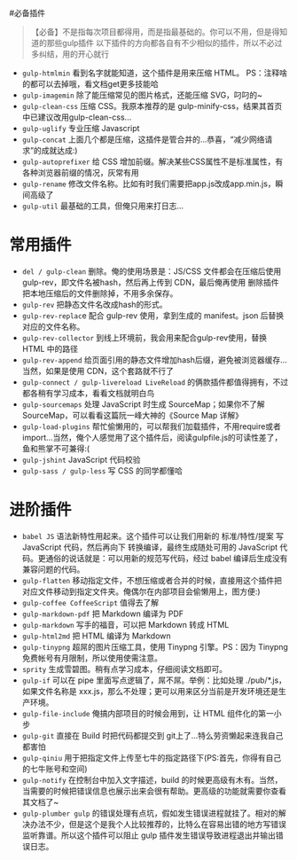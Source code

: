 #必备插件

> 【必备】不是指每次项目都得用，而是指最基础的。你可以不用，但是得知道的那些gulp插件
>以下插件的方向都各自有不少相似的插件，所以不必过多纠结，用的开心就行

- ```gulp-htmlmin``` 看到名字就能知道，这个插件是用来压缩 HTML。
PS：注释啥的都可以去掉哦，看文档get更多技能哈
- ```gulp-imagemin``` 除了能压缩常见的图片格式，还能压缩 SVG，叼叼的~
- ```gulp-clean-css``` 压缩 CSS。我原本推荐的是 gulp-minify-css，结果其首页中已建议改用gulp-clean-css...
- ```gulp-uglify``` 专业压缩 Javascript
- ```gulp-concat``` 上面几个都是压缩，这插件是管合并的...恭喜，“减少网络请求”的成就达成:)
- ```gulp-autoprefixer``` 给 CSS 增加前缀。解决某些CSS属性不是标准属性，有各种浏览器前缀的情况，灰常有用
- ```gulp-rename``` 修改文件名称。比如有时我们需要把app.js改成app.min.js，瞬间高级了
- ```gulp-util``` 最基础的工具，但俺只用来打日志...

# 常用插件
- ```del / gulp-clean``` 删除。俺的使用场景是：JS/CSS 文件都会在压缩后使用gulp-rev，即文件名被hash，然后再上传到 CDN，最后俺再使用 删除插件 把本地压缩后的文件删除掉，不用多余保存。
- ```gulp-rev``` 把静态文件名改成hash的形式。
- ```gulp-rev-replac```e 配合 gulp-rev 使用，拿到生成的 manifest。json 后替换对应的文件名称。
- ```gulp-rev-collector``` 到线上环境前，我会用来配合gulp-rev使用，替换 HTML 中的路径
- ```gulp-rev-append``` 给页面引用的静态文件增加hash后缀，避免被浏览器缓存...当然，如果是使用 CDN，这个套路就不行了
- ```gulp-connect / gulp-livereload LiveReload``` 的俩款插件都值得拥有，不过都各稍有学习成本，看看文档就明白鸟
- ```gulp-sourcemaps``` 处理 JavaScript 时生成 SourceMap；如果你不了解 SourceMap，可以看看这篇阮一峰大神的《Source Map 详解》
- ```gulp-load-plugins``` 帮忙偷懒用的，可以帮我们加载插件，不用require或者import...当然，俺个人感觉用了这个插件后，阅读gulpfile.js的可读性差了，鱼和熊掌不可兼得:(
- ```gulp-jshint``` JavaScript 代码校验
- ```gulp-sass / gulp-less``` 写 CSS 的同学都懂哈
# 进阶插件
- ```babel JS``` 语法新特性用起来。这个插件可以让我们用新的 标准/特性/提案 写 JavaScript 代码，然后再向下 转换编译，最终生成随处可用的 JavaScript 代码。更通俗的说话就是：可以用新的规范写代码，经过 babel 编译后生成没有兼容问题的代码。
- ```gulp-flatten``` 移动指定文件，不想压缩或者合并的时候，直接用这个插件把对应文件移动到指定文件夹。俺偶尔在内部项目会偷懒用上，图方便:)
- ```gulp-coffee CoffeeScript``` 值得去了解
- ```gulp-markdown-pdf``` 把 Markdown 编译为 PDF
- ```gulp-markdown``` 写手的福音，可以把 Markdown 转成 HTML
- ```gulp-html2md``` 把 HTML 编译为 Markdown
- ```gulp-tinypng``` 超屌的图片压缩工具，使用 Tinypng 引擎。PS：因为 Tinypng 免费帐号有月限制，所以使用使需注意。
- ```sprity``` 生成雪碧图。稍有点学习成本，仔细阅读文档即可。
- ```gulp-if``` 可以在 pipe 里面写点逻辑了，屌不屌。举例：比如处理 ./pub/*.js，如果文件名称是 xxx.js，那么不处理；更可以用来区分当前是开发环境还是生产环境。
- ```gulp-file-include``` 俺搞内部项目的时候会用到，让 HTML 组件化的第一小步
- ```gulp-git``` 直接在 Build 时把代码都提交到 git上了...特么劳资懒起来连我自己都害怕
- ```gulp-qiniu``` 用于把指定文件上传至七牛的指定路径下(PS:首先，你得有自己的七牛账号和空间)
- ```gulp-notify``` 在控制台中加入文字描述，build 的时候更高级有木有。当然，当需要的时候把错误信息也展示出来会很有帮助。更高级的功能就需要你查看其文档了~
- ```gulp-plumber gulp``` 的错误处理有点坑，假如发生错误进程就挂了。相对的解决办法不少，但是这个是我个人比较推荐的，比特么在容易出错的地方写错误监听靠谱。所以这个插件可以阻止 gulp 插件发生错误导致进程退出并输出错误日志。
